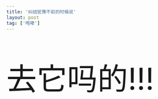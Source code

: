 ```yaml
---
title: '纠结犹豫不前的时候说'
layout: post
tag: ['咆哮']
---
```


<p style="font-size:80px;text-indent:0;line-height:90px;">去它吗的!!!<p>
